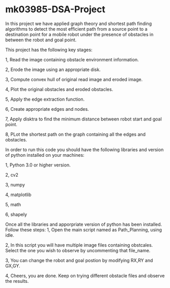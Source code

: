 # mk03985-DSA-Project

In this project we have applied graph theory and shortest path finding algorithms to detect the most efficient path from a source point to a destination point for a mobile robot under the presence of obstacles in between the robot and goal point.


This project has the following key stages:

1, Read the image containing obstacle environment information.

2, Erode the image using an appropriate disk.

3, Compute convex hull of original read image and eroded image.

4, Plot the original obstacles and eroded obstacles.

5, Apply the edge extraction function.

6, Create appropriate edges and nodes.

7, Apply disktra to find the minimum distance between robot start and goal point.

8, PLot the shortest path on the graph containing all the edges and obstacles.


In order to run this code you should have the following libraries and version of python installed on your machines:

1, Python 3.0 or higher version.

2, cv2

3, numpy

4, matplotlib

5, math

6, shapely


Once all the libraries and apporpriate version of python has been installed. Follow these steps:
1, Open the main script named as Path_Planning, using idle.

2, In this script you will have  multiple image files containing obstcales. Select the one you wish to observe by uncommenting that file_name.

3, You can change the robot and goal postion by modifying RX,RY and GX,GY.

4, Cheers, you are done. Keep on trying different obstacle files and observe the results.
